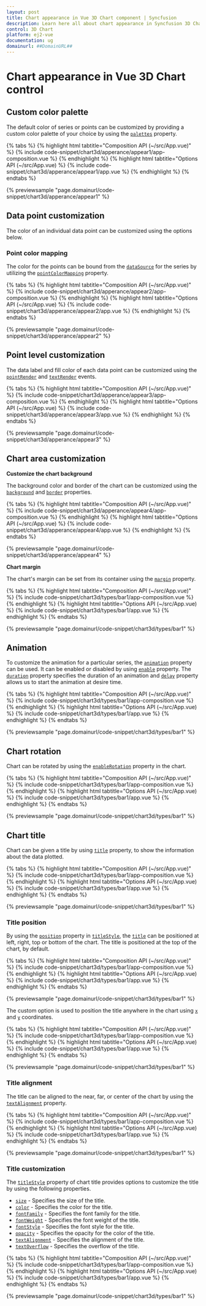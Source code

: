 ```yaml
---
layout: post
title: Chart appearance in Vue 3D Chart component | Syncfusion
description: Learn here all about chart appearance in Syncfusion 3D Chart control of Syncfusion Essential JS 2 and more.
control: 3D Chart
platform: ej2-vue
documentation: ug
domainurl: ##DomainURL##
---
```


# Chart appearance in Vue 3D Chart control

## Custom color palette

The default color of series or points can be customized by providing a custom color palette of your choice by using the [`palettes`](https://ej2.syncfusion.com/vue/documentation/api/chart3d/chart3DModel/#palettes) property.

{% tabs %}
{% highlight html tabtitle="Composition API (~/src/App.vue)" %}
{% include code-snippet/chart3d/apperance/appear1/app-composition.vue %}
{% endhighlight %}
{% highlight html tabtitle="Options API (~/src/App.vue) %}
{% include code-snippet/chart3d/apperance/appear1/app.vue %}
{% endhighlight %}
{% endtabs %}
        
{% previewsample "page.domainurl/code-snippet/chart3d/apperance/appear1" %}

## Data point customization

The color of an individual data point can be customized using the options below.

### Point color mapping

The color for the points can be bound from the [`dataSource`](https://ej2.syncfusion.com/vue/documentation/api/chart3d/series3D/#datasource) for the series by utilizing the [`pointColorMapping`](https://ej2.syncfusion.com/vue/documentation/api/chart3d/series3D/#pointcolormapping) property.

{% tabs %}
{% highlight html tabtitle="Composition API (~/src/App.vue)" %}
{% include code-snippet/chart3d/apperance/appear2/app-composition.vue %}
{% endhighlight %}
{% highlight html tabtitle="Options API (~/src/App.vue) %}
{% include code-snippet/chart3d/apperance/appear2/app.vue %}
{% endhighlight %}
{% endtabs %}
        
{% previewsample "page.domainurl/code-snippet/chart3d/apperance/appear2" %}

## Point level customization

The data label and fill color of each data point can be customized using the [`pointRender`](https://ej2.syncfusion.com/vue/documentation/api/chart3d/i3DPointRenderEventArgs/) and [`textRender`](https://ej2.syncfusion.com/vue/documentation/api/chart3d/i3DTextRenderEventArgs/) events.

{% tabs %}
{% highlight html tabtitle="Composition API (~/src/App.vue)" %}
{% include code-snippet/chart3d/apperance/appear3/app-composition.vue %}
{% endhighlight %}
{% highlight html tabtitle="Options API (~/src/App.vue) %}
{% include code-snippet/chart3d/apperance/appear3/app.vue %}
{% endhighlight %}
{% endtabs %}
        
{% previewsample "page.domainurl/code-snippet/chart3d/apperance/appear3" %}

<!-- markdownlint-disable MD036 -->

## Chart area customization

<!-- markdownlint-disable MD036 -->

**Customize the chart background**

The background color and border of the chart can be customized using the [`background`](https://ej2.syncfusion.com/vue/documentation/api/chart3d/chart3DModel/#background) and [`border`](https://ej2.syncfusion.com/vue/documentation/api/chart3d/chart3DModel/#border) properties.

{% tabs %}
{% highlight html tabtitle="Composition API (~/src/App.vue)" %}
{% include code-snippet/chart3d/apperance/appear4/app-composition.vue %}
{% endhighlight %}
{% highlight html tabtitle="Options API (~/src/App.vue) %}
{% include code-snippet/chart3d/apperance/appear4/app.vue %}
{% endhighlight %}
{% endtabs %}
        
{% previewsample "page.domainurl/code-snippet/chart3d/apperance/appear4" %}

**Chart margin**

The chart's margin can be set from its container using the [`margin`](https://ej2.syncfusion.com/vue/documentation/api/chart3d/chart3DModel/#margin) property.

{% tabs %}
{% highlight html tabtitle="Composition API (~/src/App.vue)" %}
{% include code-snippet/chart3d/types/bar1/app-composition.vue %}
{% endhighlight %}
{% highlight html tabtitle="Options API (~/src/App.vue) %}
{% include code-snippet/chart3d/types/bar1/app.vue %}
{% endhighlight %}
{% endtabs %}
        
{% previewsample "page.domainurl/code-snippet/chart3d/types/bar1" %}

## Animation

To customize the animation for a particular series, the [`animation`](https://ej2.syncfusion.com/vue/documentation/api/chart3d/series3D/#animation) property can be used. It can be enabled or disabled by using [`enable`](https://ej2.syncfusion.com/vue/documentation/api/chart3d/animationModel/#enable) property. The [`duration`](https://ej2.syncfusion.com/vue/documentation/api/chart3d/animationModel/#duration) property specifies the duration of an animation and [`delay`](https://ej2.syncfusion.com/vue/documentation/api/chart3d/animationModel/#delay) property allows us to start the animation at desire time.

{% tabs %}
{% highlight html tabtitle="Composition API (~/src/App.vue)" %}
{% include code-snippet/chart3d/types/bar1/app-composition.vue %}
{% endhighlight %}
{% highlight html tabtitle="Options API (~/src/App.vue) %}
{% include code-snippet/chart3d/types/bar1/app.vue %}
{% endhighlight %}
{% endtabs %}
        
{% previewsample "page.domainurl/code-snippet/chart3d/types/bar1" %}

## Chart rotation

Chart can be rotated by using the [`enableRotation`](https://ej2.syncfusion.com/vue/documentation/api/chart3d/chart3DModel/#enablerotation) property in the chart.

{% tabs %}
{% highlight html tabtitle="Composition API (~/src/App.vue)" %}
{% include code-snippet/chart3d/types/bar1/app-composition.vue %}
{% endhighlight %}
{% highlight html tabtitle="Options API (~/src/App.vue) %}
{% include code-snippet/chart3d/types/bar1/app.vue %}
{% endhighlight %}
{% endtabs %}
        
{% previewsample "page.domainurl/code-snippet/chart3d/types/bar1" %}

## Chart title

Chart can be given a title by using [`title`](https://ej2.syncfusion.com/vue/documentation/api/chart3d/chart3DModel/#title) property, to show the information about the data plotted.

{% tabs %}
{% highlight html tabtitle="Composition API (~/src/App.vue)" %}
{% include code-snippet/chart3d/types/bar1/app-composition.vue %}
{% endhighlight %}
{% highlight html tabtitle="Options API (~/src/App.vue) %}
{% include code-snippet/chart3d/types/bar1/app.vue %}
{% endhighlight %}
{% endtabs %}
        
{% previewsample "page.domainurl/code-snippet/chart3d/types/bar1" %}

### Title position

By using the [`position`](https://ej2.syncfusion.com/vue/documentation/api/chart3d/titleSettingsModel/#position) property in [`titleStyle`](https://ej2.syncfusion.com/vue/documentation/api/chart3d/chart3DModel/#titlestyle), the [`title`](https://ej2.syncfusion.com/vue/documentation/api/chart3d/chart3DModel/#title) can be positioned at left, right, top or bottom of the chart. The title is positioned at the top of the chart, by default.

{% tabs %}
{% highlight html tabtitle="Composition API (~/src/App.vue)" %}
{% include code-snippet/chart3d/types/bar1/app-composition.vue %}
{% endhighlight %}
{% highlight html tabtitle="Options API (~/src/App.vue) %}
{% include code-snippet/chart3d/types/bar1/app.vue %}
{% endhighlight %}
{% endtabs %}
        
{% previewsample "page.domainurl/code-snippet/chart3d/types/bar1" %}

The custom option is used to position the title anywhere in the chart using [`x`](https://ej2.syncfusion.com/vue/documentation/api/chart3d/titleSettingsModel/#x) and [`y`](https://ej2.syncfusion.com/vue/documentation/api/chart3d/titleSettingsModel/#y) coordinates.

{% tabs %}
{% highlight html tabtitle="Composition API (~/src/App.vue)" %}
{% include code-snippet/chart3d/types/bar1/app-composition.vue %}
{% endhighlight %}
{% highlight html tabtitle="Options API (~/src/App.vue) %}
{% include code-snippet/chart3d/types/bar1/app.vue %}
{% endhighlight %}
{% endtabs %}
        
{% previewsample "page.domainurl/code-snippet/chart3d/types/bar1" %}

### Title alignment

The title can be aligned to the near, far, or center of the chart by using the [`textAlignment`](https://ej2.syncfusion.com/vue/documentation/api/chart3d/titleSettingsModel/#textalignment) property.

{% tabs %}
{% highlight html tabtitle="Composition API (~/src/App.vue)" %}
{% include code-snippet/chart3d/types/bar1/app-composition.vue %}
{% endhighlight %}
{% highlight html tabtitle="Options API (~/src/App.vue) %}
{% include code-snippet/chart3d/types/bar1/app.vue %}
{% endhighlight %}
{% endtabs %}
        
{% previewsample "page.domainurl/code-snippet/chart3d/types/bar1" %}

### Title customization

The [`titleStyle`](https://ej2.syncfusion.com/vue/documentation/api/chart3d/chart3DModel/#titlestyle) property of chart title provides options to customize the title by using the following properties.

* [`size`](https://ej2.syncfusion.com/vue/documentation/api/chart3d/titleSettingsModel/#size) - Specifies the size of the title.
* [`color`](https://ej2.syncfusion.com/vue/documentation/api/chart3d/titleSettingsModel/#color) - Specifies the color for the title. 
* [`fontFamily`](https://ej2.syncfusion.com/vue/documentation/api/chart3d/titleSettingsModel/#fontfamily) - Specifies the font family for the title.
* [`fontWeight`](https://ej2.syncfusion.com/vue/documentation/api/chart3d/titleSettingsModel/#fontweight) - Specifies the font weight of the title.
* [`fontStyle`](https://ej2.syncfusion.com/vue/documentation/api/chart3d/titleSettingsModel/#fontstyle) - Specifies the font style for the title.
* [`opacity`](https://ej2.syncfusion.com/vue/documentation/api/chart3d/titleSettingsModel/#opacity) - Specifies the opacity for the color of the title.
* [`textAlignment`](https://ej2.syncfusion.com/vue/documentation/api/chart3d/titleSettingsModel/#textalignment) - Specifies the alignment of the title.
* [`textOverflow`](https://ej2.syncfusion.com/vue/documentation/api/chart3d/titleSettingsModel/#textoverflow) - Specifies the overflow of the title.

{% tabs %}
{% highlight html tabtitle="Composition API (~/src/App.vue)" %}
{% include code-snippet/chart3d/types/bar1/app-composition.vue %}
{% endhighlight %}
{% highlight html tabtitle="Options API (~/src/App.vue) %}
{% include code-snippet/chart3d/types/bar1/app.vue %}
{% endhighlight %}
{% endtabs %}
        
{% previewsample "page.domainurl/code-snippet/chart3d/types/bar1" %}